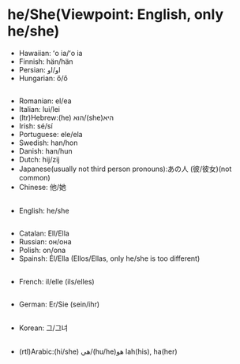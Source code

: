 # he/She(Viewpoint: English, only he/she)
- Hawaiian: ʻo ia/ʻo ia 
- Finnish: hän/hän
- Persian: او/او
- Hungarian: ő/ő
##
- Romanian: el/ea
- Italian: lui/lei
- (ltr)Hebrew:(he) הוא/(she)היא
- Irish: sé/sí
- Portuguese: ele/ela
- Swedish: han/hon
- Danish: han/hun
- Dutch: hij/zij
- Japanese(usually not third person pronouns):あの人 (彼/彼女)(not common)
- Chinese: 他/她
##
- English: he/she
##
- Catalan: Ell/Ella
- Russian: он/она
- Polish: on/ona
- Spainsh: Él/Ella (Ellos/Ellas, only he/she is too different)
##
- French: il/elle (ils/elles)
##
- German: Er/Sie (sein/ihr)
##
- Korean: 그/그녀
##
- (rtl)Arabic:(hi/she) هي/(hu/he)هو lah(his), ha(her)
